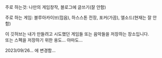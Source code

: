 주로 하는것: 나만의 게임창작, 블로그에 글쓰기(잘 안함)

주로 하는 게임: 블루아카이브(접음), 하스스톤 전장, 포커(가끔), 엘소드(현재는 잘 안함)

이 깃허브는 내가 만들려고 시도했던 게임들 또는 음악들을 저장하는 장소입니다.  
또는 스펙을 저장하기 위한 용도... 아마도...

2023/09/26... 에 변경함...

<!--
**skz1024/skz1024** is a ✨ _special_ ✨ repository because its `README.md` (this file) appears on your GitHub profile.

Here are some ideas to get you started:

- 🔭 I’m currently working on ...
- 🌱 I’m currently learning ...
- 👯 I’m looking to collaborate on ...
- 🤔 I’m looking for help with ...
- 💬 Ask me about ...
- 📫 How to reach me: ...
- 😄 Pronouns: ...
- ⚡ Fun fact: ...
-->
